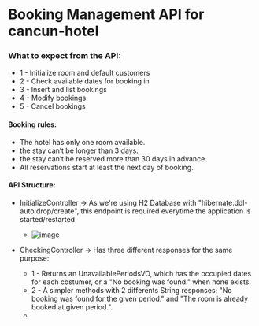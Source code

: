 # Booking Management API for cancun-hotel

### What to expect from the API:
- 1 - Initialize room and default customers
- 2 - Check available dates for booking in
- 3 - Insert and list bookings
- 4 - Modify bookings
- 5 - Cancel bookings

#### Booking rules:
- The hotel has only one room available.
- the stay can’t be longer than 3 days.
- the stay can’t be reserved more than 30 days in advance.
-  All reservations start at least the next day of booking.

#### API Structure:
- InitializeController -> As we're using H2 Database with "hibernate.ddl-auto:drop/create", this endpoint is required everytime the application is started/restarted
  - ![image](https://user-images.githubusercontent.com/53449344/178472792-cdb8e98b-7887-4d5c-9a6e-8780625e462e.png)
 
- CheckingController -> Has three different responses for the same purpose:
  - 1 - Returns an UnavailablePeriodsVO, which has the occupied dates for each costumer, or a "No booking was found." when none exists.
  - 2 - A simpler methods with 2 differents String responses; "No booking was found for the given period." and "The room is already booked at given period.".
  - 
